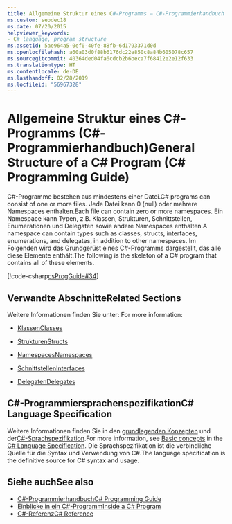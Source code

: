 ```yaml
---
title: Allgemeine Struktur eines C#-Programms – C#-Programmierhandbuch
ms.custom: seodec18
ms.date: 07/20/2015
helpviewer_keywords:
- C# language, program structure
ms.assetid: 5ae964a5-0ef0-40fe-88fb-6d1793371d0d
ms.openlocfilehash: a60a03d0f88b6176dc22e850c8a84b605078c657
ms.sourcegitcommit: 40364ded04fa6cdcb2b6beca7f68412e2e12f633
ms.translationtype: HT
ms.contentlocale: de-DE
ms.lasthandoff: 02/28/2019
ms.locfileid: "56967328"
---
```

# <a name="general-structure-of-a-c-program-c-programming-guide"></a><span data-ttu-id="7c115-102">Allgemeine Struktur eines C#-Programms (C#-Programmierhandbuch)</span><span class="sxs-lookup"><span data-stu-id="7c115-102">General Structure of a C# Program (C# Programming Guide)</span></span>
<span data-ttu-id="7c115-103">C#-Programme bestehen aus mindestens einer Datei.</span><span class="sxs-lookup"><span data-stu-id="7c115-103">C# programs can consist of one or more files.</span></span> <span data-ttu-id="7c115-104">Jede Datei kann 0 (null) oder mehrere Namespaces enthalten.</span><span class="sxs-lookup"><span data-stu-id="7c115-104">Each file can contain zero or more namespaces.</span></span> <span data-ttu-id="7c115-105">Ein Namespace kann Typen, z.B. Klassen, Strukturen, Schnittstellen, Enumerationen und Delegaten sowie andere Namespaces enthalten.</span><span class="sxs-lookup"><span data-stu-id="7c115-105">A namespace can contain types such as classes, structs, interfaces, enumerations, and delegates, in addition to other namespaces.</span></span> <span data-ttu-id="7c115-106">Im Folgenden wird das Grundgerüst eines C#-Programms dargestellt, das alle diese Elemente enthält.</span><span class="sxs-lookup"><span data-stu-id="7c115-106">The following is the skeleton of a C# program that contains all of these elements.</span></span>  
  
 [!code-csharp[csProgGuide#34](~/samples/snippets/csharp/VS_Snippets_VBCSharp/csProgGuide/CS/class2.cs#34)]  
  
## <a name="related-sections"></a><span data-ttu-id="7c115-107">Verwandte Abschnitte</span><span class="sxs-lookup"><span data-stu-id="7c115-107">Related Sections</span></span>  
 <span data-ttu-id="7c115-108">Weitere Informationen finden Sie unter: </span><span class="sxs-lookup"><span data-stu-id="7c115-108">For more information:</span></span>  
  
-   [<span data-ttu-id="7c115-109">Klassen</span><span class="sxs-lookup"><span data-stu-id="7c115-109">Classes</span></span>](../../../csharp/programming-guide/classes-and-structs/classes.md)  
  
-   [<span data-ttu-id="7c115-110">Strukturen</span><span class="sxs-lookup"><span data-stu-id="7c115-110">Structs</span></span>](../../../csharp/programming-guide/classes-and-structs/structs.md)  
  
-   [<span data-ttu-id="7c115-111">Namespaces</span><span class="sxs-lookup"><span data-stu-id="7c115-111">Namespaces</span></span>](../../../csharp/programming-guide/namespaces/index.md)  
  
-   [<span data-ttu-id="7c115-112">Schnittstellen</span><span class="sxs-lookup"><span data-stu-id="7c115-112">Interfaces</span></span>](../../../csharp/programming-guide/interfaces/index.md)  
  
-   [<span data-ttu-id="7c115-113">Delegaten</span><span class="sxs-lookup"><span data-stu-id="7c115-113">Delegates</span></span>](../../../csharp/programming-guide/delegates/index.md)  
  
## <a name="c-language-specification"></a><span data-ttu-id="7c115-114">C#-Programmiersprachenspezifikation</span><span class="sxs-lookup"><span data-stu-id="7c115-114">C# Language Specification</span></span>  

<span data-ttu-id="7c115-115">Weitere Informationen finden Sie in den [grundlegenden Konzepten](~/_csharplang/spec/basic-concepts.md) und der[C#-Sprachspezifikation](../../language-reference/language-specification/index.md).</span><span class="sxs-lookup"><span data-stu-id="7c115-115">For more information, see [Basic concepts](~/_csharplang/spec/basic-concepts.md) in the [C# Language Specification](../../language-reference/language-specification/index.md).</span></span> <span data-ttu-id="7c115-116">Die Sprachspezifikation ist die verbindliche Quelle für die Syntax und Verwendung von C#.</span><span class="sxs-lookup"><span data-stu-id="7c115-116">The language specification is the definitive source for C# syntax and usage.</span></span>
  
## <a name="see-also"></a><span data-ttu-id="7c115-117">Siehe auch</span><span class="sxs-lookup"><span data-stu-id="7c115-117">See also</span></span>

- [<span data-ttu-id="7c115-118">C#-Programmierhandbuch</span><span class="sxs-lookup"><span data-stu-id="7c115-118">C# Programming Guide</span></span>](../../../csharp/programming-guide/index.md)
- [<span data-ttu-id="7c115-119">Einblicke in ein C#-Programm</span><span class="sxs-lookup"><span data-stu-id="7c115-119">Inside a C# Program</span></span>](../../../csharp/programming-guide/inside-a-program/index.md)
- [<span data-ttu-id="7c115-120">C#-Referenz</span><span class="sxs-lookup"><span data-stu-id="7c115-120">C# Reference</span></span>](../../../csharp/language-reference/index.md)

